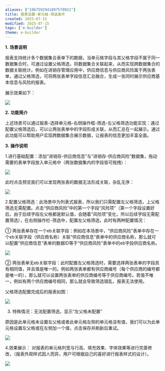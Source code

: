 ```yaml
---
aliases: ["1967592941097570921"]
title: 报表设置-单元格-筛选条件
created: 2025-07-15
modified: 2025-07-15
tags: ['e-builder']
theme: e-builder
---
```


**1.** **场景说明**

报表支持统计多个数据集合表单下的数据，当单元格字段与其父格字段不属于同一数据集合时，可通过设置父格筛选，将数据集合关联起来，从而实现跨数据集合的数据关联统计。例如在进销存管理应用中，供应商信息与供应商风险属于两张表单，通过父格筛选，可将两张表单字段信息汇总融合，生成一张同时展示供应商基本信息与风险的报表。

展示效果如下：

![](https://myhelpdoc.oss-cn-heyuan.aliyuncs.com/mdimages/a55d019ce6b06a1ea9e1b608406a5b37.jpg)

**2.** **功能简介**

上述场景可以通过报表-选择单元格-右侧操作框-筛选-左父格筛选功能实现：通过配置父格筛选后，可以让两张表单中的字段形成关联，从而汇总在一起展示。通过此功能可以帮助用户实现跨数据集合展示数据，让报表的信息更加丰富全面。

**3.** **操作说明**

1.进行基础配置：添加“进销存-供应商信息”与“进销存-供应商风险”数据集，拖动需要的表单字段放入单元格中（两张数据集内的字段皆可拖拽）：

![](https://myhelpdoc.oss-cn-heyuan.aliyuncs.com/mdimages/f6f0e617c726e6d3a9a36af1c634db21.jpg)

此时点击预览我们可以发现两张表的数据无法形成关联，杂乱无序：

![](https://myhelpdoc.oss-cn-heyuan.aliyuncs.com/mdimages/51a103eac7ceadf6f6e2420026e2ae5c.jpg)

2.配置父格筛选：此场景中为列表式报表，所以我们只需配置左父格筛选，上父格筛选无需配置。点击“供应商风险”中的第一个字段“风险项”（第一个字段设置好后，由于后续字段左父格都是默认值，会随着“风险项”变化，所以后续字段无需配置筛选），在右侧操作栏-筛选中，配置左父格筛选，此时有两种配置情况：

① 两张表单存在一个eb关联字段：例如在本场景中，“供应商风险”表单中存在一个eb关联字段（供应商名称）关联“供应商信息”表单中的供应商名称，那么就可以配置“供应商信息”表单的数据ID等于“供应商风险”表单中的eb字段供应商名称。

![](https://myhelpdoc.oss-cn-heyuan.aliyuncs.com/mdimages/0138aa31f5e3d49dd672a79167759c97.jpg)

② 两张表单无eb关联字段：此时配置左父格筛选时，需要选择两张表单的字段具有相同值，并且值是唯一的。例如两张表单都有供应商编号（每个供应商的编号都是唯一的），那么就可以设置两张表单的供应商编号等于供应商编号。若值不唯一，例如有两个供应商编号相同，那么就会导致筛选错乱，报表无法使用。

父格筛选配置完成后的报表如图：

![](https://myhelpdoc.oss-cn-heyuan.aliyuncs.com/mdimages/4373627c5ef61efa3555b2478a49e6e8.jpg)

3. 特殊情况：无法配置筛选，显示“左父格未配置”

原因是此单元格未设置左父格或者此单元格左侧的单元格没有值，我们可以为此单元格设置左父格或在左侧加一个值，点击保存并刷新后重试。

![](https://myhelpdoc.oss-cn-heyuan.aliyuncs.com/mdimages/cfe0f62890f7231007d60e121741914c.jpg)

4.效果展示： 对报表的单元格列宽与行高、填充效果、字体效果等进行完善修改，（报表外观样式因人而异，用户可根据自己的喜好进行报表样式的设计）。

![](https://myhelpdoc.oss-cn-heyuan.aliyuncs.com/mdimages/b3e5450f5b50418ecd40b4dccf7e58ad.jpg)

